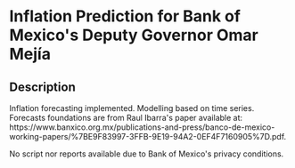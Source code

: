 <h1> Inflation Prediction for Bank of Mexico's Deputy Governor Omar Mejía</h1>

<h2>Description</h2>
Inflation forecasting implemented. Modelling based on time series. Forecasts foundations are from Raul Ibarra's paper available at: https://www.banxico.org.mx/publications-and-press/banco-de-mexico-working-papers/%7BE9F83997-3FFB-9E19-94A2-0EF4F7160905%7D.pdf.

No script nor reports available due to Bank of Mexico's privacy conditions.<br />
